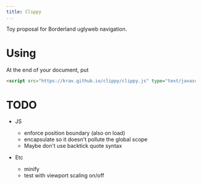 ```yaml
---
title: Clippy
...
```


Toy proposal for Borderland uglyweb navigation.

# Using

At the end of your document, put

```html
<script src="https://krav.github.io/clippy/clippy.js" type="text/javascript"></script>
```

# TODO

* JS
  - enforce position boundary (also on load)
  - encapsulate so it doesn't pollute the global scope
  - Maybe don't use backtick quote syntax

* Etc 
  * minify
  * test with viewport scaling on/off 

